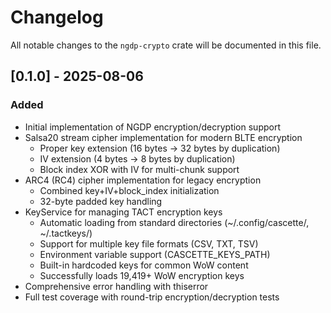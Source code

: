 # Changelog

All notable changes to the `ngdp-crypto` crate will be documented in this file.

## [0.1.0] - 2025-08-06

### Added

- Initial implementation of NGDP encryption/decryption support
- Salsa20 stream cipher implementation for modern BLTE encryption
  - Proper key extension (16 bytes → 32 bytes by duplication)
  - IV extension (4 bytes → 8 bytes by duplication)
  - Block index XOR with IV for multi-chunk support
- ARC4 (RC4) cipher implementation for legacy encryption
  - Combined key+IV+block_index initialization
  - 32-byte padded key handling
- KeyService for managing TACT encryption keys
  - Automatic loading from standard directories (~/.config/cascette/, ~/.tactkeys/)
  - Support for multiple key file formats (CSV, TXT, TSV)
  - Environment variable support (CASCETTE_KEYS_PATH)
  - Built-in hardcoded keys for common WoW content
  - Successfully loads 19,419+ WoW encryption keys
- Comprehensive error handling with thiserror
- Full test coverage with round-trip encryption/decryption tests
